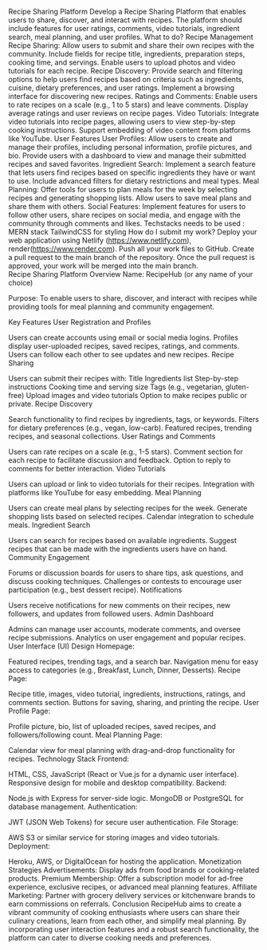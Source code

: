 Recipe Sharing Platform
Develop a Recipe Sharing Platform that enables users to share, discover, and interact with recipes. The platform should include features for user ratings, comments, video tutorials, ingredient search, meal planning, and user profiles.
What to do?
Recipe Management
Recipe Sharing:
Allow users to submit and share their own recipes with the community.
Include fields for recipe title, ingredients, preparation steps, cooking time, and servings.
Enable users to upload photos and video tutorials for each recipe.
Recipe Discovery:
Provide search and filtering options to help users find recipes based on criteria such as ingredients, cuisine, dietary preferences, and user ratings.
Implement a browsing interface for discovering new recipes.
Ratings and Comments:
Enable users to rate recipes on a scale (e.g., 1 to 5 stars) and leave comments.
Display average ratings and user reviews on recipe pages.
Video Tutorials:
Integrate video tutorials into recipe pages, allowing users to view step-by-step cooking instructions.
Support embedding of video content from platforms like YouTube.
User Features
User Profiles:
Allow users to create and manage their profiles, including personal information, profile pictures, and bio.
Provide users with a dashboard to view and manage their submitted recipes and saved favorites.
Ingredient Search:
Implement a search feature that lets users find recipes based on specific ingredients they have or want to use.
Include advanced filters for dietary restrictions and meal types.
Meal Planning:
Offer tools for users to plan meals for the week by selecting recipes and generating shopping lists.
Allow users to save meal plans and share them with others.
Social Features:
Implement features for users to follow other users, share recipes on social media, and engage with the community through comments and likes.
Techstacks needs to be used : 
MERN stack
TailwindCSS for styling
How do I submit my work?
Deploy your web application using Netlify (https://www.netlify.com), render(https://www.render.com).
Push all your work files to GitHub.
Create a pull request to the main branch of the repository.
Once the pull request is approved, your work will be merged into the main branch.       
Recipe Sharing Platform Overview
Name: RecipeHub (or any name of your choice)

Purpose: To enable users to share, discover, and interact with recipes while providing tools for meal planning and community engagement.

Key Features
User Registration and Profiles

Users can create accounts using email or social media logins.
Profiles display user-uploaded recipes, saved recipes, ratings, and comments.
Users can follow each other to see updates and new recipes.
Recipe Sharing

Users can submit their recipes with:
Title
Ingredients list
Step-by-step instructions
Cooking time and serving size
Tags (e.g., vegetarian, gluten-free)
Upload images and video tutorials
Option to make recipes public or private.
Recipe Discovery

Search functionality to find recipes by ingredients, tags, or keywords.
Filters for dietary preferences (e.g., vegan, low-carb).
Featured recipes, trending recipes, and seasonal collections.
User Ratings and Comments

Users can rate recipes on a scale (e.g., 1-5 stars).
Comment section for each recipe to facilitate discussion and feedback.
Option to reply to comments for better interaction.
Video Tutorials

Users can upload or link to video tutorials for their recipes.
Integration with platforms like YouTube for easy embedding.
Meal Planning

Users can create meal plans by selecting recipes for the week.
Generate shopping lists based on selected recipes.
Calendar integration to schedule meals.
Ingredient Search

Users can search for recipes based on available ingredients.
Suggest recipes that can be made with the ingredients users have on hand.
Community Engagement

Forums or discussion boards for users to share tips, ask questions, and discuss cooking techniques.
Challenges or contests to encourage user participation (e.g., best dessert recipe).
Notifications

Users receive notifications for new comments on their recipes, new followers, and updates from followed users.
Admin Dashboard

Admins can manage user accounts, moderate comments, and oversee recipe submissions.
Analytics on user engagement and popular recipes.
User Interface (UI) Design
Homepage:

Featured recipes, trending tags, and a search bar.
Navigation menu for easy access to categories (e.g., Breakfast, Lunch, Dinner, Desserts).
Recipe Page:

Recipe title, images, video tutorial, ingredients, instructions, ratings, and comments section.
Buttons for saving, sharing, and printing the recipe.
User Profile Page:

Profile picture, bio, list of uploaded recipes, saved recipes, and followers/following count.
Meal Planning Page:

Calendar view for meal planning with drag-and-drop functionality for recipes.
Technology Stack
Frontend:

HTML, CSS, JavaScript (React or Vue.js for a dynamic user interface).
Responsive design for mobile and desktop compatibility.
Backend:

Node.js with Express for server-side logic.
MongoDB or PostgreSQL for database management.
Authentication:

JWT (JSON Web Tokens) for secure user authentication.
File Storage:

AWS S3 or similar service for storing images and video tutorials.
Deployment:

Heroku, AWS, or DigitalOcean for hosting the application.
Monetization Strategies
Advertisements: Display ads from food brands or cooking-related products.
Premium Membership: Offer a subscription model for ad-free experience, exclusive recipes, or advanced meal planning features.
Affiliate Marketing: Partner with grocery delivery services or kitchenware brands to earn commissions on referrals.
Conclusion
RecipeHub aims to create a vibrant community of cooking enthusiasts where users can share their culinary creations, learn from each other, and simplify meal planning. By incorporating user interaction features and a robust search functionality, the platform can cater to diverse cooking needs and preferences.

